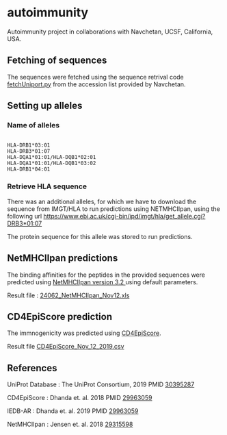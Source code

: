 # autoimmunity
Autoimmunity project in collaborations with Navchetan, UCSF, California, USA. 

## Fetching of sequences 
The sequences were fetched using the sequence retrival code <a href="fetchUniport.py">fetchUniport.py</a> from the accession list provided by Navchetan. 

## Setting up alleles 

### Name of alleles

```console
  
HLA-DRB1*03:01
HLA-DRB3*01:07
HLA-DQA1*01:01/HLA-DQB1*02:01	
HLA-DQA1*01:01/HLA-DQB1*03:02
HLA-DRB1*04:01
```

### Retrieve HLA sequence 
There was an additional alleles, for which we have to download the sequence from IMGT/HLA to run predictions using NETMHCIIpan, using the following url <a href="https://www.ebi.ac.uk/cgi-bin/ipd/imgt/hla/get_allele.cgi?DRB3*01:07"> https://www.ebi.ac.uk/cgi-bin/ipd/imgt/hla/get_allele.cgi?DRB3*01:07</a>

The protein sequence for this allele was stored to run predictions. 

## NetMHCIIpan predictions
The binding affinities for the peptides in the provided sequences were predicted using <a href="http://www.cbs.dtu.dk/services/NetMHCIIpan/"> NetMHCIIpan version 3.2 </a> using default parameters. 

Result file : <a href="24062_NetMHCIIpan_Nov12.xls"> 24062_NetMHCIIpan_Nov12.xls </a>

## CD4EpiScore prediction 
The immnogenicity was predicted using <a href="http://tools.iedb.org/CD4episcore/" > CD4EpiScore</a>. 
  
Result file <a href="CD4EpiScore_Nov_12_2019.csv"> CD4EpiScore_Nov_12_2019.csv</a>


## References
UniProt Database : The UniProt Consortium, 2019 PMID <a href="https://www.ncbi.nlm.nih.gov/pubmed/30395287">  30395287 </a>

CD4EpiScore : Dhanda et. al. 2018 PMID <a  href="https://www.ncbi.nlm.nih.gov/pubmed/29963059"> 29963059</a>

IEDB-AR : Dhanda et. al. 2019 PMID <a  href="https://www.ncbi.nlm.nih.gov/pubmed/29963059"> 29963059</a>

NetMHCIIpan : Jensen et. al. 2018  <a  href="https://www.ncbi.nlm.nih.gov/pubmed/29315598"> 29315598</a>

